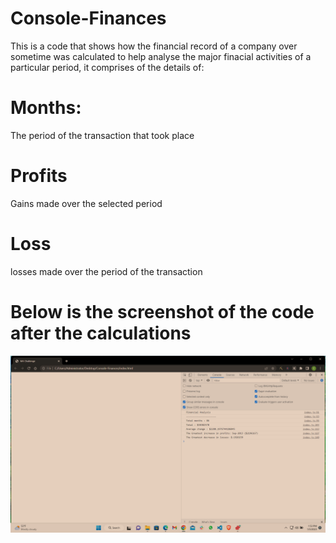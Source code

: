 # Console-Finances

This is a code that shows how the financial record of a company over sometime was calculated to help analyse the major finacial activities of a particular period,
it comprises of the details of:

# Months:

The period of the transaction that took place

# Profits

Gains made over the selected period

# Loss

losses made over the period of the transaction

# Below is the screenshot of the code after the calculations

![My Image](images/screenshot.png)

